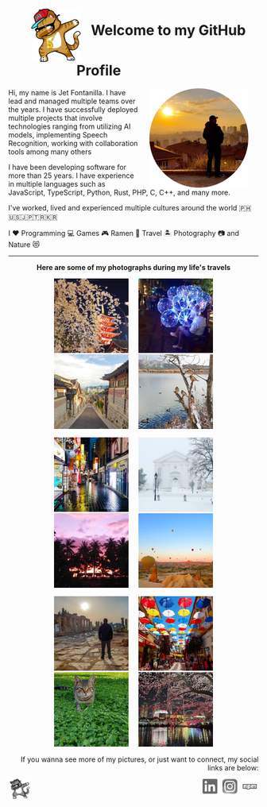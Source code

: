 <h1 align="center"><img width="100" alt="Welcome Dab" src="https://raw.githubusercontent.com/jetfontanilla/jetfontanilla/master/images/dabbing-cat-2.png" align="middle" hspace="20" />Welcome to my GitHub Profile<img width="140" height="1" src="https://raw.githubusercontent.com/jetfontanilla/jetfontanilla/master/images/spacer.gif" /></h1>

<div>
  <img alt="My Profile Pic" src="https://raw.githubusercontent.com/jetfontanilla/jetfontanilla/master/images/me.png" align="right" hspace="20" />
  <p>Hi, my name is Jet Fontanilla. I have lead and managed multiple teams over the years. I have successfully deployed multiple projects that involve technologies ranging from utilizing AI models, implementing Speech Recognition, working with collaboration tools among many others</p>
  <p>I have been developing software for more than 25 years. I have experience in multiple languages such as JavaScript, TypeScript, Python, Rust, PHP, C, C++, and many more.</p>
  <p>I've worked, lived and experienced multiple cultures around the world 🇵🇭🇺🇸🇯🇵🇹🇷🇰🇷</p>
  <p>I ❤️ Programming 💻 Games 🎮 Ramen 🍜 Travel 🏝️ Photography 📷 and Nature 😻</p>
</div>

---

<p align="center"><strong>Here are some of my photographs during my life's travels</strong></p>
<p align="center"><img src="https://raw.githubusercontent.com/jetfontanilla/jetfontanilla/master/images/gallery/9.png" hspace="10" /><img src="https://raw.githubusercontent.com/jetfontanilla/jetfontanilla/master/images/gallery/2.png" hspace="10" /><img src="https://raw.githubusercontent.com/jetfontanilla/jetfontanilla/master/images/gallery/14.png" hspace="10" /><img src="https://raw.githubusercontent.com/jetfontanilla/jetfontanilla/master/images/gallery/1.png" hspace="10" /></p>
<p align="center"><img src="https://raw.githubusercontent.com/jetfontanilla/jetfontanilla/master/images/gallery/15.png" hspace="10" /><img src="https://raw.githubusercontent.com/jetfontanilla/jetfontanilla/master/images/gallery/5.png" hspace="10" /><img src="https://raw.githubusercontent.com/jetfontanilla/jetfontanilla/master/images/gallery/8.png" hspace="10" /><img src="https://raw.githubusercontent.com/jetfontanilla/jetfontanilla/master/images/gallery/7.png" hspace="10" /></p>
<p align="center"><img src="https://raw.githubusercontent.com/jetfontanilla/jetfontanilla/master/images/gallery/12.png" hspace="10" /><img src="https://raw.githubusercontent.com/jetfontanilla/jetfontanilla/master/images/gallery/3.png" hspace="10" /><img src="https://raw.githubusercontent.com/jetfontanilla/jetfontanilla/master/images/gallery/11.png" hspace="10" /><img src="https://raw.githubusercontent.com/jetfontanilla/jetfontanilla/master/images/gallery/10.png" hspace="10" /></p>

<p align="right">If you wanna see more of my pictures, or just want to connect, my social links are below:</p>
<p align="right"><img alt="Cat Dab" src="https://raw.githubusercontent.com/jetfontanilla/jetfontanilla/master/images/dabbing-cat.png" width="40" height="40" hspace="3" align="left" /><a href="https://www.linkedin.com/in/jetfontanilla" target="_blank"><img alt="LinkedIn" src="https://raw.githubusercontent.com/jetfontanilla/jetfontanilla/master/images/linkedin.png" width="30" height="30" hspace="3" /></a>
<a href="https://www.instagram.com/agiwiz/" target="_blank"><img alt="Instagram" src="https://raw.githubusercontent.com/jetfontanilla/jetfontanilla/master/images/instagram.png" width="30" height="30" hspace="3" /></a>
<a href="https://www.npmjs.com/~jetlogs" target="_blank"><img alt="npm" src="https://raw.githubusercontent.com/jetfontanilla/jetfontanilla/master/images/npm.png" width="30" height="30" hspace="3" /></a></p>

